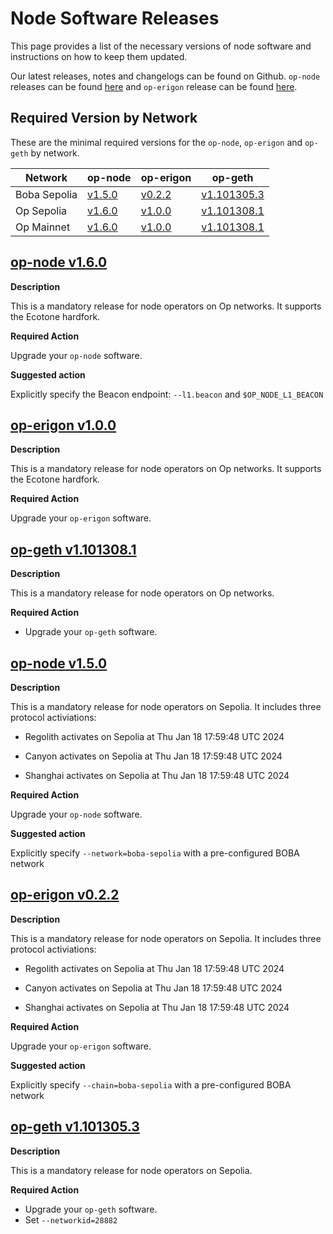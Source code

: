 # Node Software Releases

This page provides a list of the necessary versions of node software and instructions on how to keep them updated.

Our latest releases, notes and changelogs can be found on Github. `op-node` releases can be found [here](https://github.com/bobanetwork/v3-anchorage/tags) and `op-erigon` release can be found [here](https://github.com/bobanetwork/v3-erigon/releases).

## Required Version by Network

These are the minimal required versions for the `op-node`, `op-erigon` and `op-geth` by network.

| Network      | op-node                                                      | op-erigon                                                    | op-geth                                                      |
| ------------ | ------------------------------------------------------------ | ------------------------------------------------------------ | ------------------------------------------------------------ |
| Boba Sepolia | [v1.5.0](https://github.com/bobanetwork/v3-anchorage/releases/tag/op-node%2Fv1.5.0) | [v0.2.2](https://github.com/bobanetwork/v3-erigon/releases/tag/v0.2.2) | [v1.101305.3](https://github.com/ethereum-optimism/op-geth/releases/tag/v1.101305.3) |
| Op Sepolia   | [v1.6.0](https://github.com/bobanetwork/v3-anchorage/releases/tag/v1.6.0) | [v1.0.0](https://github.com/bobanetwork/v3-erigon/releases/tag/v1.0.0) | [v1.101308.1](https://github.com/ethereum-optimism/op-geth/releases/tag/v1.101308.1) |
| Op Mainnet   | [v1.6.0](https://github.com/bobanetwork/v3-anchorage/releases/tag/v1.6.0) | [v1.0.0](https://github.com/bobanetwork/v3-erigon/releases/tag/v1.0.0) | [v1.101308.1](https://github.com/ethereum-optimism/op-geth/releases/tag/v1.101308.1) |

## [op-node v1.6.0](https://github.com/bobanetwork/v3-anchorage/releases/tag/v1.6.0)

**Description**

This is a mandatory release for node operators on Op networks. It supports the Ecotone hardfork.

**Required Action**

Upgrade your `op-node` software.

**Suggested action**

Explicitly specify the Beacon endpoint: `--l1.beacon` and `$OP_NODE_L1_BEACON`

## [op-erigon v1.0.0](https://github.com/bobanetwork/v3-erigon/releases/tag/v1.0.0)

**Description**

This is a mandatory release for node operators on Op networks. It supports the Ecotone hardfork.

**Required Action**

Upgrade your `op-erigon` software.

## [op-geth v1.101308.1](https://github.com/ethereum-optimism/op-geth/releases/tag/v1.101308.1)

**Description**

This is a mandatory release for node operators on Op networks.

**Required Action**

* Upgrade your `op-geth` software.

## [op-node v1.5.0](https://github.com/bobanetwork/v3-anchorage/releases/tag/op-node%2Fv1.5.0)

**Description**

This is a mandatory release for node operators on Sepolia. It includes three protocol activiations:

* Regolith activates on Sepolia at Thu Jan 18 17:59:48 UTC 2024

* Canyon activates on Sepolia at Thu Jan 18 17:59:48 UTC 2024
* Shanghai activates on Sepolia at Thu Jan 18 17:59:48 UTC 2024

**Required Action**

Upgrade your `op-node` software.

**Suggested action**

Explicitly specify `--network=boba-sepolia` with a pre-configured BOBA network

## [op-erigon v0.2.2](https://github.com/bobanetwork/v3-erigon/releases/tag/v0.2.2)

**Description**

This is a mandatory release for node operators on Sepolia. It includes three protocol activiations:

* Regolith activates on Sepolia at Thu Jan 18 17:59:48 UTC 2024

* Canyon activates on Sepolia at Thu Jan 18 17:59:48 UTC 2024
* Shanghai activates on Sepolia at Thu Jan 18 17:59:48 UTC 2024

**Required Action**

Upgrade your `op-erigon` software.

**Suggested action**

Explicitly specify `--chain=boba-sepolia` with a pre-configured BOBA network

## [op-geth v1.101305.3](https://github.com/ethereum-optimism/op-geth/releases/tag/v1.101305.3)

**Description**

This is a mandatory release for node operators on Sepolia.

**Required Action**

* Upgrade your `op-geth` software.
* Set `--networkid=28882`
